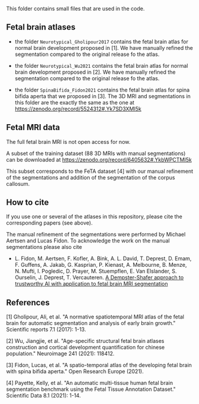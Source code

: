 This folder contains small files that are used in the code.

## Fetal brain atlases

* the folder ```Neurotypical_Gholipour2017``` contains the fetal brain atlas for normal brain development proposed in [1].
We have manually refined the segmentation compared to the original release fo the atlas.

* the folder ```Neurotypical_Wu2021``` contains the fetal brain atlas for normal brain development proposed in [2].
We have manually refined the segmentation compared to the original release fo the atlas.

* the folder ```SpinaBifida_Fidon2021``` contains the fetal brain atlas for spina bifida aperta that we proposed in [3].
The 3D MRI and segmentations in this folder are the exactly the same as the one at
https://zenodo.org/record/5524312#.Yk7SD3XMI5k

## Fetal MRI data
The full fetal brain MRI is not open access for now.

A subset of the training dataset (88 3D MRIs with manual segmentations) can be downloaded at
https://zenodo.org/record/6405632#.YkbWPCTMI5k

This subset corresponds to the FeTA dataset [4] with our manual refinement of the segmentations and addition of the 
segmentation of the corpus callosum.


## How to cite
If you use one or several of the atlases in this repository, please cite the corresponding papers (see above).

The manual refinement of the segmentations were performed by Michael Aertsen and Lucas Fidon.
To acknowledge the work on the manual segmentations please also cite

* L. Fidon, M. Aertsen, F. Kofler, A. Bink, A. L. David, T. Deprest, D. Emam, F. Guffens, A. Jakab, G. Kasprian,
 P. Kienast, A. Melbourne, B. Menze, N. Mufti, I. Pogledic, D. Prayer, M. Stuempflen, E. Van Elslander, S. Ourselin, 
 J. Deprest, T. Vercauteren.
 [A Dempster-Shafer approach to trustworthy AI with application to fetal brain MRI segmentation][twai]


## References
[1] Gholipour, Ali, et al. "A normative spatiotemporal MRI atlas of the fetal brain for automatic segmentation and 
analysis of early brain growth." Scientific reports 7.1 (2017): 1-13.

[2] Wu, Jiangjie, et al. "Age-specific structural fetal brain atlases construction and cortical development 
quantification for chinese population." Neuroimage 241 (2021): 118412.

[3] Fidon, Lucas, et al. "A spatio-temporal atlas of the developing fetal brain with spina bifida aperta." 
Open Research Europe (2021).

[4] Payette, Kelly, et al. "An automatic multi-tissue human fetal brain segmentation benchmark using the 
Fetal Tissue Annotation Dataset." Scientific Data 8.1 (2021): 1-14.


[twai]: https://arxiv.org/abs/2204.02779